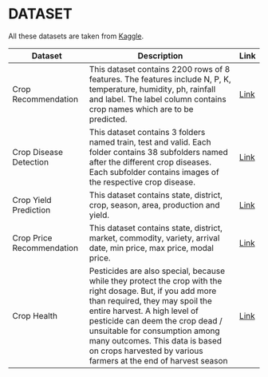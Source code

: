 # DATASET

All these datasets are taken from [Kaggle](https://www.kaggle.com/).

| Dataset | Description | Link |
| --- | --- | --- |
| Crop Recommendation | This dataset contains 2200 rows of 8 features. The features include N, P, K, temperature, humidity, ph, rainfall and label. The label column contains crop names which are to be predicted. | [Link](https://www.kaggle.com/atharvaingle/crop-recommendation-dataset) |
| Crop Disease Detection | This dataset contains 3 folders named train, test and valid. Each folder contains 38 subfolders named after the different crop diseases. Each subfolder contains images of the respective crop disease. | [Link](https://www.kaggle.com/emmarex/plantdisease) |
| Crop Yield Prediction | This dataset contains state, district, crop, season, area, production and yield. | [Link](https://www.kaggle.com/datasets/abhinand05/crop-production-in-india) |
| Crop Price Recommendation | This dataset contains state, district, market, commodity, variety, arrival date, min price, max price, modal price.  | [Link](https://www.kaggle.com/datasets/prasadkevin/crop-prediction) |
| Crop Health | Pesticides are also special, because while they protect the crop with the right dosage. But, if you add more than required, they may spoil the entire harvest. A high level of pesticide can deem the crop dead / unsuitable for consumption among many outcomes. This data is based on crops harvested by various farmers at the end of harvest season | [Link](https://www.kaggle.com/code/girishkurup/machine-learning-on-agriculture-dataset-nn) |